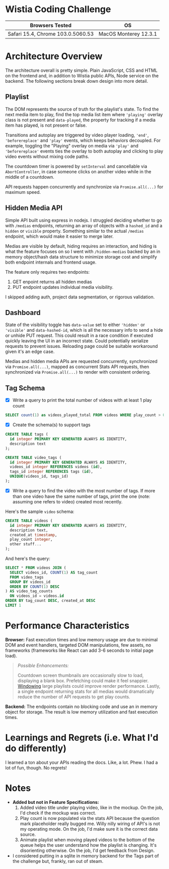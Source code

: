 # Wistia Coding Challenge

| Browsers Tested | OS |
| ----------- | ----------- |
| Safari 15.4, Chrome 103.0.5060.53 | MacOS Monterey 12.3.1 |

# Architecture Overview
The architecture overall is pretty simple. Plain JavaScript, CSS and HTML on the frontend and, in addition to Wistia public APIs, Node service on the backend. The following sections break down design into more detail.

## Playlist
The DOM represents the source of truth for the playlist's state. To find the next media item to play, find the top media list item where `'playing'` overlay class is not present and `data-played`, the property for tracking if a media item has played, is not present or false.

Transitions and autoplay are triggered by video player loading, `'end'`, `'beforereplace'` and `'play'` events, which keeps behaviors decoupled. For example, toggling the "Playing" overlay on media via `'play'` and `'beforereplace'` events ties the overlay to both autoplay and clicking to play video events without mixing code paths.

The countdown timer is powered by `setInterval` and cancellable via `AbortController`, in case someone clicks on another video while in the middle of a countdown.

API requests happen concurrently and synchronize via `Promise.all(...)` for maximum speed.

## Hidden Media API
Simple API built using express in nodejs. I struggled deciding whether to go with `/medias` endpoints, returning an array of objects with a `hashed_id` and a `hidden` or `visible` property. Something similar to the actual `/medias` endpoint, which would make it easier to merge later.

Medias are visible by default, hiding requires an interaction, and hiding is what the feature focuses on so I went with `/hidden-medias` backed by an in memory object/hash data structure to minimize storage cost and simplify both endpoint internals and frontend usage.

The feature only requires two endpoints:
1. GET enpoint returns all hidden medias
2. PUT endpoint updates individual media visibility.

I skipped adding auth, project data segmentation, or rigorous validation.

## Dashboard
State of the visibility toggle has `data-value` set to either `'hidden'` or `'visible'` and `data-hashed-id`, which is all the necessary info to send a hide or unhide PUT request. This could result in a race condition if executed quickly leaving the UI in an incorrect state. Could potentially serialize requests to prevent issues. Reloading page could be suitable workaround given it's an edge case.

Medias and hidden media APIs are requested concurrently, synchronized via `Promise.all(...)`, mapped as concurrent Stats API requests, then synchronized via `Promise.all(...)` to render with consistent ordering.

## Tag Schema
- [x] Write a query to print the total number of videos with at least 1 play count
```sql
SELECT count(1) as videos_played_total FROM videos WHERE play_count > 0
```
- [x] Create the schema(s) to support tags

```sql
CREATE TABLE tags (
  id integer PRIMARY KEY GENERATED ALWAYS AS IDENTITY,
  description text
);

CREATE TABLE video_tags (
  id integer PRIMARY KEY GENERATED ALWAYS AS IDENTITY,
  videos_id integer REFERENCES videos (id),
  tags_id integer REFERENCES tags (id),
  UNIQUE(videos_id, tags_id)
);
```

- [x] Write a query to find the video with the most number of tags. If more than one video have the same number of tags, print the one (note: assuming one refers to video) created most recently.

Here's the sample `video` schema:
```sql
CREATE TABLE videos (
  id integer PRIMARY KEY GENERATED ALWAYS AS IDENTITY,
  description text,
  created_at timestamp,
  play_count integer,
  other stuff...
);
```

And here's the query:
```sql
SELECT * FROM videos JOIN (
  SELECT videos_id, COUNT(1) AS tag_count
  FROM video_tags
  GROUP BY videos_id
  ORDER BY COUNT(1) DESC
) AS video_tag_counts
  ON videos_id = videos.id
ORDER BY tag_count DESC, created_at DESC
LIMIT 1
```

# Performance Characteristics
**Browser:** Fast execution times and low memory usage are due to minimal DOM and event handlers, targeted DOM manipulations, few assets, no frameworks (frameworks like React can add 3-6 seconds to initial page load).

 > *Possible Enhancements:*
 >
 > Countdown screen thumbnails are occasionally slow to load, displaying a blank box. Prefetching could make it feel snappier. [Windowing](https://www.patterns.dev/posts/virtual-lists/) large playlists could improve render performance. Lastly, a single endpoint returning stats for all medias would dramatically reduce the number of API requests to get play counts.

**Backend:** The endpoints contain no blocking code and use an in memory object for storage. The result is low memory utilization and fast execution times.

# Learnings and Regrets (i.e. What I'd do differently)
I learned a ton about your APIs reading the docs. Like, a lot. Phew. I had a lot of fun, though. No regrets!

# Notes
* **Added but not in Feature Specifications:**
  1. Added video title under playing video, like in the mockup. On the job, I'd check if the mockup was correct.
  2. Play count is now populated via the stats API because the question mark placeholder really bugged me. Willy nilly wiring of API's is not my operating mode. On the job, I'd make sure it is the correct data source.
  3. Animate playlist when moving played videos to the bottom of the queue helps the user understand how the playlist is changing. It's disorienting otherwise. On the job, I'd get feedback from Design.
* I considered putting in a sqlite in memory backend for the Tags part of the challenge but, frankly, ran out of steam.
